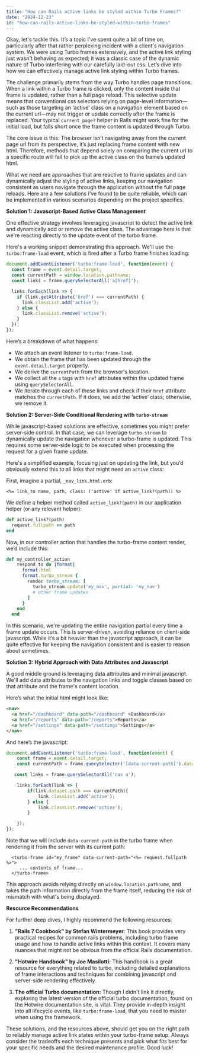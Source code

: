 ```yaml
---
title: "How can Rails active links be styled within Turbo Frames?"
date: "2024-12-23"
id: "how-can-rails-active-links-be-styled-within-turbo-frames"
---
```


Okay, let's tackle this. It’s a topic I've spent quite a bit of time on, particularly after that rather perplexing incident with a client's navigation system. We were using Turbo frames extensively, and the active link styling just wasn't behaving as expected; it was a classic case of the dynamic nature of Turbo interfering with our carefully laid-out css. Let’s dive into how we can effectively manage active link styling within Turbo frames.

The challenge primarily stems from the way Turbo handles page transitions. When a link within a Turbo frame is clicked, only the content inside that frame is updated, rather than a full page reload. This selective update means that conventional css selectors relying on page-level information—such as those targeting an ‘active’ class on a navigation element based on the current url—may not trigger or update correctly after the frame is replaced. Your typical `current_page?` helper in Rails might work fine for the initial load, but falls short once the frame content is updated through Turbo.

The core issue is this: The browser isn’t navigating away from the current page url from its perspective, it’s just replacing frame content with new html. Therefore, methods that depend solely on comparing the current url to a specific route will fail to pick up the active class on the frame’s updated html.

What we need are approaches that are reactive to frame updates and can dynamically adjust the styling of active links, keeping our navigation consistent as users navigate through the application without the full page reloads. Here are a few solutions I’ve found to be quite reliable, which can be implemented in various scenarios depending on the project specifics.

**Solution 1: Javascript-Based Active Class Management**

One effective strategy involves leveraging javascript to detect the active link and dynamically add or remove the active class. The advantage here is that we're reacting directly to the update event of the turbo frame.

Here's a working snippet demonstrating this approach. We'll use the `turbo:frame-load` event, which is fired after a Turbo frame finishes loading:

```javascript
document.addEventListener('turbo:frame-load', function(event) {
  const frame = event.detail.target;
  const currentPath = window.location.pathname;
  const links = frame.querySelectorAll('a[href]');

  links.forEach(link => {
    if (link.getAttribute('href') === currentPath) {
      link.classList.add('active');
    } else {
      link.classList.remove('active');
    }
  });
});
```

Here’s a breakdown of what happens:
-   We attach an event listener to `turbo:frame-load`.
-   We obtain the frame that has been updated through the `event.detail.target` property.
-   We derive the `currentPath` from the browser's location.
-   We collect all the `a` tags with `href` attributes within the updated frame using `querySelectorAll`.
-   We iterate through each of these links and check if their `href` attribute matches the `currentPath`. If it does, we add the ‘active’ class; otherwise, we remove it.

**Solution 2: Server-Side Conditional Rendering with `turbo-stream`**

While javascript-based solutions are effective, sometimes you might prefer server-side control. In that case, we can leverage `turbo-stream` to dynamically update the navigation whenever a turbo-frame is updated. This requires some server-side logic to be executed when processing the request for a given frame update.

Here's a simplified example, focusing just on updating the link, but you’d obviously extend this to all links that might need an `active` class:

First, imagine a partial, `_nav_link.html.erb`:

```erb
<%= link_to name, path, class: ('active' if active_link?(path)) %>
```

We define a helper method called `active_link?(path)` in our application helper (or any relevant helper):

```ruby
def active_link?(path)
  request.fullpath == path
end
```

Now, in our controller action that handles the turbo-frame content render, we’d include this:

```ruby
def my_controller_action
    respond_to do |format|
      format.html
      format.turbo_stream {
        render turbo_stream: [
          turbo_stream.update('my_nav', partial: 'my_nav')
          # other frame updates
        ]
      }
    end
  end

```

In this scenario, we're updating the entire navigation partial every time a frame update occurs. This is server-driven, avoiding reliance on client-side javascript. While it’s a bit heavier than the javascript approach, it can be quite effective for keeping the navigation consistent and is easier to reason about sometimes.

**Solution 3:  Hybrid Approach with Data Attributes and Javascript**

A good middle ground is leveraging data attributes and minimal javascript. We'll add data attributes to the navigation links and toggle classes based on that attribute and the frame's content location.

Here’s what the initial html might look like:

```html
<nav>
  <a href="/dashboard" data-path="/dashboard" >Dashboard</a>
  <a href="/reports" data-path="/reports">Reports</a>
  <a href="/settings" data-path="/settings">Settings</a>
</nav>
```
And here’s the javascript:

```javascript
document.addEventListener('turbo:frame-load', function(event) {
    const frame = event.detail.target;
    const currentPath = frame.querySelector('[data-current-path]').dataset.currentPath; // Ensure frame has the data attribute

   const links = frame.querySelectorAll('nav a');

    links.forEach(link => {
        if(link.dataset.path === currentPath){
            link.classList.add('active');
        } else {
            link.classList.remove('active');
        }

    });
});
```

Note that we will include `data-current-path` in the turbo frame when rendering it from the server with its current path:

```erb
  <turbo-frame id="my_frame" data-current-path="<%= request.fullpath %>">
     ... contents of frame...
  </turbo-frame>
```

This approach avoids relying directly on `window.location.pathname`, and takes the path information directly from the frame itself, reducing the risk of mismatch with what's being displayed.

**Resource Recommendations**

For further deep dives, I highly recommend the following resources:

1.  **"Rails 7 Cookbook" by Stefan Wintermeyer**: This book provides very practical recipes for common rails problems, including turbo frame usage and how to handle active links within this context. It covers many nuances that might not be obvious from the official Rails documentation.

2.  **"Hotwire Handbook" by Joe Masilotti:** This handbook is a great resource for everything related to turbo, including detailed explanations of frame interactions and techniques for combining javascript and server-side rendering effectively.

3.  **The official Turbo documentation:** Though I didn't link it directly, exploring the latest version of the official turbo documentation, found on the Hotwire documentation site, is vital. They provide in-depth insight into all lifecycle events, like `turbo:frame-load`, that you need to master when using the framework.

These solutions, and the resources above, should get you on the right path to reliably manage active link states within your turbo-frame setup. Always consider the tradeoffs each technique presents and pick what fits best for your specific needs and the desired maintenance profile. Good luck!
